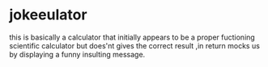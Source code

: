 # jokeeulator
this is basically a calculator that initially appears to be a proper fuctioning scientific calculator but does'nt gives the correct result ,in return mocks us by displaying a funny insulting message.
